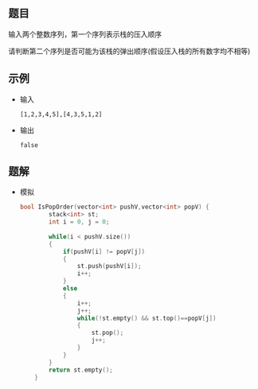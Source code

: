 ## 题目

输入两个整数序列，第一个序列表示栈的压入顺序

请判断第二个序列是否可能为该栈的弹出顺序(假设压入栈的所有数字均不相等)

## 示例

- 输入

  ```
  [1,2,3,4,5],[4,3,5,1,2]
  ```
  
- 输出

  ```
  false
  ```

## 题解

- 模拟

  ```c++
  bool IsPopOrder(vector<int> pushV,vector<int> popV) {
          stack<int> st;
          int i = 0, j = 0;
          
          while(i < pushV.size())
          {
              if(pushV[i] != popV[j])
              {
                  st.push(pushV[i]);
                  i++;
              }
              else
              {
                  i++;
                  j++;
                  while(!st.empty() && st.top()==popV[j])
                  {
                      st.pop();
                      j++;
                  }
              }
          }
          return st.empty();
      }
  ```

  

  


